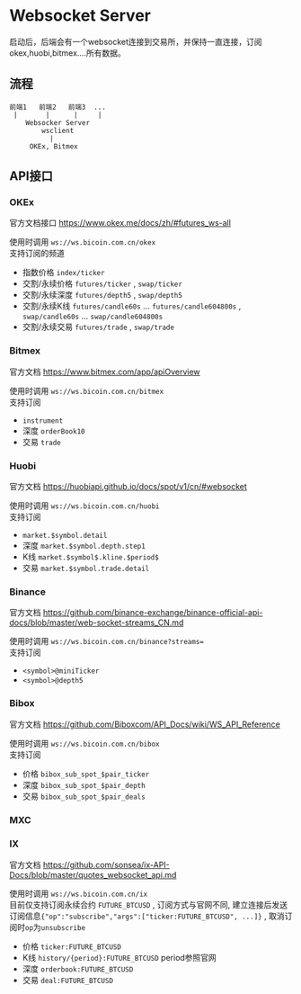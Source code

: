 # Websocket Server
启动后，后端会有一个websocket连接到交易所，并保持一直连接，订阅okex,huobi,bitmex....所有数据。

## 流程

```
前端1   前端2   前端3  ...
 |       |      |     |
    Websocker Server 
        wsclient
          |
     OKEx, Bitmex
```

## API接口

### OKEx
官方文档接口 https://www.okex.me/docs/zh/#futures_ws-all

使用时调用 `ws://ws.bicoin.com.cn/okex`  
支持订阅的频道 
- 指数价格 `index/ticker`
- 交割/永续价格 `futures/ticker` , `swap/ticker`
- 交割/永续深度 `futures/depth5` , `swap/depth5`
- 交割/永续K线 `futures/candle60s` ... `futures/candle604800s` , `swap/candle60s` ... `swap/candle604800s`
- 交割/永续交易 `futures/trade` , `swap/trade`

### Bitmex
官方文档 https://www.bitmex.com/app/apiOverview

使用时调用 `ws://ws.bicoin.com.cn/bitmex`  
支持订阅
- `instrument`
- 深度 `orderBook10`
- 交易 `trade`

### Huobi
官方文档 https://huobiapi.github.io/docs/spot/v1/cn/#websocket

使用时调用 `ws://ws.bicoin.com.cn/huobi`  
支持订阅
- `market.$symbol.detail`
- 深度 `market.$symbol.depth.step1`
- K线 `market.$symbol$.kline.$period$`
- 交易 `market.$symbol.trade.detail`

### Binance
官方文档 https://github.com/binance-exchange/binance-official-api-docs/blob/master/web-socket-streams_CN.md

使用时调用 `ws://ws.bicoin.com.cn/binance?streams=`  
支持订阅
- `<symbol>@miniTicker`
- `<symbol>@depth5`

### Bibox
官方文档 https://github.com/Biboxcom/API_Docs/wiki/WS_API_Reference

使用时调用 `ws://ws.bicoin.com.cn/bibox`  
支持订阅
- 价格 `bibox_sub_spot_$pair_ticker`
- 深度 `bibox_sub_spot_$pair_depth`
- 交易 `bibox_sub_spot_$pair_deals`

### MXC



### IX
官方文档 https://github.com/sonsea/ix-API-Docs/blob/master/quotes_websocket_api.md

使用时调用 `ws://ws.bicoin.com.cn/ix`  
目前仅支持订阅永续合约 `FUTURE_BTCUSD` ,
订阅方式与官网不同, 建立连接后发送订阅信息`{"op":"subscribe","args":["ticker:FUTURE_BTCUSD", ...]}` , 取消订阅时`op`为`unsubscribe`
- 价格 `ticker:FUTURE_BTCUSD`    
- K线 `history/{period}:FUTURE_BTCUSD`  period参照官网
- 深度 `orderbook:FUTURE_BTCUSD`
- 交易 `deal:FUTURE_BTCUSD`

